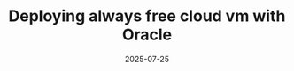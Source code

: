 ---
title: Deploying always free cloud vm with Oracle
description: Setup an always free cloud vm with Oracle Cloud
date: 2025-07-25
draft: true
categories:
  - Cloud
tags:
  - oracle
  - tailscale
cover: cover.jpg
---